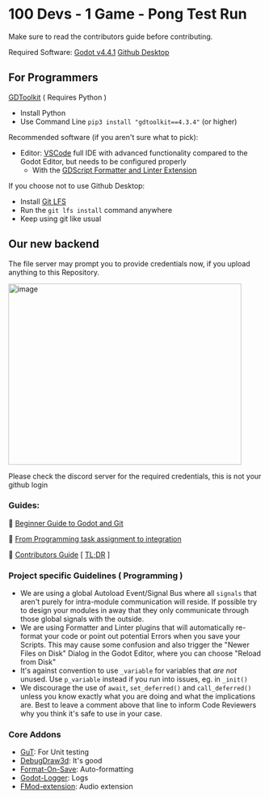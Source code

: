 # 100 Devs - 1 Game - Pong Test Run

Make sure to read the contributors guide before contributing.

Required Software:
[Godot v4.4.1](https://godotengine.org/download/)
[Github Desktop](https://desktop.github.com/download/)

## For Programmers
[GDToolkit](https://github.com/Scony/godot-gdscript-toolkit?tab=readme-ov-file#installation)  ( Requires Python )
- Install Python
- Use Command Line `pip3 install "gdtoolkit==4.3.4"` (or higher)

Recommended software (if you aren't sure what to pick):
- Editor: [VSCode](https://code.visualstudio.com/) full IDE with advanced functionality compared to the Godot Editor, but needs to be configured properly
  - With the [GDScript Formatter and Linter Extension](https://marketplace.visualstudio.com/items?itemName=EddieDover.gdscript-formatter-linter)

If you choose not to use Github Desktop:
- Install [Git LFS](https://git-lfs.com/)
- Run the `git lfs install` command anywhere
- Keep using git like usual

## Our new backend

The file server may prompt you to provide credentials now, if you upload anything to this Repository.

<img width="461" height="358" alt="image" src="https://github.com/user-attachments/assets/0949377f-4feb-4d35-a3ed-942a1954d103" />

Please check the discord server for the required credentials, this is not your github login

### Guides:

:closed_book: [Beginner Guide to Godot and Git](https://blog.paulhartman.dev/100-dev-setup)

:closed_book: [From Programming task assignment to integration](docs/coding_guide.md)

:closed_book: [Contributors Guide](docs/contributing.md) [ [TL;DR](docs/contributing_tldr.md) ]

### Project specific Guidelines ( Programming )

- We are using a global Autoload Event/Signal Bus where all `signals` that aren't purely for intra-module communication will reside. If possible try to design your modules in away that they only communicate through those global signals with the outside.
- We are using Formatter and Linter plugins that will automatically re-format your code or point out potential Errors when you save your Scripts. This may cause some confusion and also trigger the "Newer Files on Disk" Dialog in the Godot Editor, where you can choose "Reload from Disk"
- It's against convention to use `_variable` for variables that *are not* unused. Use `p_variable` instead if you run into issues, eg. in `_init()`
- We discourage the use of `await`, `set_deferred()` and `call_deferred()` unless you know exactly what you are doing and what the implications are. Best to leave a comment above that line to inform Code Reviewers why you think it's safe to use in your case.

### Core Addons

- [GuT](https://github.com/bitwes/Gut): For Unit testing
- [DebugDraw3d](https://github.com/DmitriySalnikov/godot_debug_draw_3d): It's good
- [Format-On-Save](https://github.com/ryan-haskell/gdformat-on-save): Auto-formatting
- [Godot-Logger](https://github.com/KOBUGE-Games/godot-logger): Logs
- [FMod-extension](https://github.com/utopia-rise/fmod-gdextension): Audio extension
